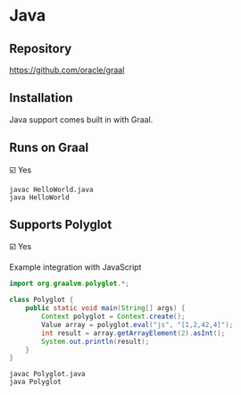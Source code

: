 # Java

## Repository

<https://github.com/oracle/graal>

## Installation

Java support comes built in with Graal.

## Runs on Graal

:ballot_box_with_check: Yes

```shell
javac HelloWorld.java
java HelloWorld
```

## Supports Polyglot

:ballot_box_with_check: Yes

Example integration with JavaScript

```java
import org.graalvm.polyglot.*;

class Polyglot {
    public static void main(String[] args) {
        Context polyglot = Context.create();
        Value array = polyglot.eval("js", "[1,2,42,4]");
        int result = array.getArrayElement(2).asInt();
        System.out.println(result);
    }
}
```

```shell
javac Polyglot.java
java Polyglot
```

